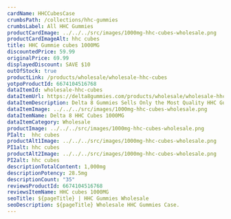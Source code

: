 ```yaml
---
cardName: HHCCubesCase
crumbsPath: /collections/hhc-gummies
crumbsLabel: All HHC Gummies
productCardImage: ../../../src/images/1000mg-hhc-cubes-wholesale.png
productCardImageAlt: hhc cubes
title: HHC Gummie cubes 1000MG
discountedPrice: 59.99
originalPrice: 69.99
displayedDiscount: SAVE $10
outOfStock: true
productLink: /products/wholesale/wholesale-hhc-cubes
yotpoProductId: 6674104516768
dataItemId: wholesale-hhc-cubes
dataItemUrl: https://delta8gummies.com/products/wholesale/wholesale-hhc-cubes
dataItemDescription: Delta 8 Gummies Sells Only the Most Quality HHC Gummie cubes Fully Formulated from Hemp. These products are 2018 Federal Farm Bill Legal.
dataItemImage: ../../../src/images/1000mg-hhc-cubes-wholesale.png
dataItemName: Delta 8 HHC Cubes 1000MG
dataItemCategory: Wholesale
productImage: ../../../src/images/1000mg-hhc-cubes-wholesale.png
PIalt:  hhc cubes
productAlt1Image: ../../../src/images/1000mg-hhc-cubes-wholesale.png
PI1alt: hhc cubes
productAlt2Image: ../../../src/images/1000mg-hhc-cubes-wholesale.png
PI2alt: hhc cubes
descriptionTotalContent: 1,000mg
descriptionPotency: 28.5mg
descriptionCount: "35"
reviewsProductId: 6674104516768
reviewsItemName: HHC cubes 1000MG
seoTitle: ${pageTitle} | HHC Gummies Wholesale
seoDescription: ${pageTitle} Wholesale HHC Gummies Case. 
---
```

